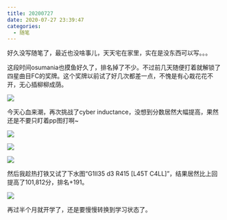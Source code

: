 ```yaml
---
title: 20200727
date: 2020-07-27 23:39:47
categories:
  - 随笔
---
```

好久没写随笔了，最近也没啥事儿，天天宅在家里，实在是没东西可以写。。。

这段时间osumania也摸鱼好久了，排名掉了不少。不过前几天随便打着就解锁了四星曲目FC的奖牌。这个奖牌以前试了好几次都差一点，不愧是有心栽花花不开，无心插柳柳成荫。

![](https://raw.githubusercontent.com/oscarcx123/hexo_resource/master/img/20200727_4_star_fc_medal.jpg)

今天心血来潮，再次挑战了cyber inductance，没想到分数居然大幅提高，果然还是不要只盯着pp图打啊~

![](https://raw.githubusercontent.com/oscarcx123/hexo_resource/master/img/20200727_cyber_inductance_1.jpg)

![](https://raw.githubusercontent.com/oscarcx123/hexo_resource/master/img/20200727_cyber_inductance_2.jpg)

![](https://raw.githubusercontent.com/oscarcx123/hexo_resource/master/img/20200727_cyber_inductance_3.jpg)

然后我趁热打铁又试了下水图“G1ll35 d3 R415 [L45T C4LL]”，结果居然比上回提高了101,812分，排名+191。

![](https://raw.githubusercontent.com/oscarcx123/hexo_resource/master/img/20200727_g1ll35_1.jpg)

再过半个月就开学了，还是要慢慢转换到学习状态了。